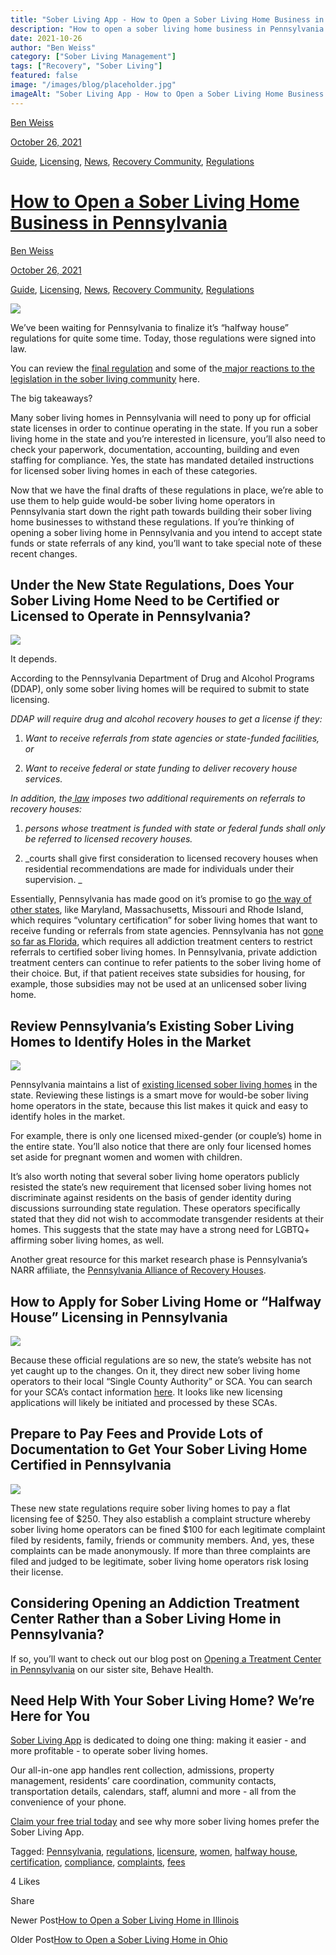 ```yaml
---
title: "Sober Living App - How to Open a Sober Living Home Business in Pennsylvania"
description: "How to open a sober living home business in Pennsylvania (PA). Guide covers key steps, requirements & tips."
date: 2021-10-26
author: "Ben Weiss"
category: ["Sober Living Management"]
tags: ["Recovery", "Sober Living"]
featured: false
image: "/images/blog/placeholder.jpg"
imageAlt: "Sober Living App - How to Open a Sober Living Home Business in Pennsylvania"
---
```


[Ben Weiss](../../../../sober-living-app-blog%EF%B9%96author=5a811b27db7926c296af1851.html)

[October 26, 2021](how-to-open-a-sober-living-home-business-in-pennsylvania.html)

[Guide](../../../category/Guide.html), [Licensing](../../../category/Licensing.html), [News](../../../category/News.html), [Recovery Community](../../../category/Recovery+Community.html), [Regulations](../../../category/Regulations.html)

#  [How to Open a Sober Living Home Business in Pennsylvania](how-to-open-a-sober-living-home-business-in-pennsylvania.html)

[Ben Weiss](../../../../sober-living-app-blog%EF%B9%96author=5a811b27db7926c296af1851.html)

[October 26, 2021](how-to-open-a-sober-living-home-business-in-pennsylvania.html)

[Guide](../../../category/Guide.html), [Licensing](../../../category/Licensing.html), [News](../../../category/News.html), [Recovery Community](../../../category/Recovery+Community.html), [Regulations](../../../category/Regulations.html)

![](/images/blog/how-to-open-a-sober-living-home-business-in-pennsylvania/Screen_Shot_2021-10-21_at_3.42.23_PM.png)

We’ve been waiting for Pennsylvania to finalize it’s “halfway house” regulations for quite some time. Today, those regulations were signed into law. 

You can review the [final regulation](http://www.irrc.state.pa.us/docs/3294/AGENCY/3294FO.pdf) and some of the[ major reactions to the legislation in the sober living community](http://www.irrc.state.pa.us/regulations/fullList.cfm?ID=3305&typ=fpc) here. 

The big takeaways? 

Many sober living homes in Pennsylvania will need to pony up for official state licenses in order to continue operating in the state. If you run a sober living home in the state and you’re interested in licensure, you’ll also need to check your paperwork, documentation, accounting, building and even staffing for compliance. Yes, the state has mandated detailed instructions for licensed sober living homes in each of these categories. 

Now that we have the final drafts of these regulations in place, we’re able to use them to help guide would-be sober living home operators in Pennsylvania start down the right path towards building their sober living home businesses to withstand these regulations. If you’re thinking of opening a sober living home in Pennsylvania and you intend to accept state funds or state referrals of any kind, you’ll want to take special note of these recent changes.

## Under the New State Regulations, Does Your Sober Living Home Need to be Certified or Licensed to Operate in Pennsylvania? 

![](/images/blog/how-to-open-a-sober-living-home-business-in-pennsylvania/Screen_Shot_2021-10-21_at_3.44.49_PM.png)

It depends. 

According to the Pennsylvania Department of Drug and Alcohol Programs (DDAP), only some sober living homes will be required to submit to state licensing.

_DDAP will require drug and alcohol recovery houses to get a license if they:_

  1. _Want to receive referrals from state agencies or state-funded facilities, or_

  2.  _Want to receive federal or state funding to deliver recovery house services._

_In addition, the_[ _law_](https://www.legis.state.pa.us/cfdocs/legis/li/uconsCheck.cfm?yr=2017&sessInd=0&act=59) _imposes two additional requirements on referrals to recovery houses:_

  1. _persons whose treatment is funded with state or federal funds shall only be referred to licensed recovery houses._

  2. _courts shall give first consideration to licensed recovery houses when residential recommendations are made for individuals under their supervision.   _

Essentially, Pennsylvania has made good on it’s promise to go [the way of other states](../../8/17/understanding-national-regulations-on-sober-living-homes-in-the-united-states-part-2.html), like Maryland, Massachusetts, Missouri and Rhode Island, which requires “voluntary certification” for sober living homes that want to receive funding or referrals from state agencies. Pennsylvania has not [gone so far as Florida](../../8/3/understanding-national-regulations-on-sober-living-homes-in-the-united-states-part-1.html), which requires all addiction treatment centers to restrict referrals to certified sober living homes. In Pennsylvania, private addiction treatment centers can continue to refer patients to the sober living home of their choice. But, if that patient receives state subsidies for housing, for example, those subsidies may not be used at an unlicensed sober living home.  

## Review Pennsylvania’s Existing Sober Living Homes to Identify Holes in the Market

![](/images/blog/how-to-open-a-sober-living-home-business-in-pennsylvania/Screen_Shot_2021-10-21_at_3.39.56_PM.png)

Pennsylvania maintains a list of [existing licensed sober living homes](https://www.ddap.pa.gov/Documents/Agency%20Publications/Licensed%20Halfway%20Houses.pdf) in the state. Reviewing these listings is a smart move for would-be sober living home operators in the state, because this list makes it quick and easy to identify holes in the market. 

For example, there is only one licensed mixed-gender (or couple’s) home in the entire state. You’ll also notice that there are only four licensed homes set aside for pregnant women and women with children. 

It’s also worth noting that several sober living home operators publicly resisted the state’s new requirement that licensed sober living homes not discriminate against residents on the basis of gender identity during discussions surrounding state regulation. These operators specifically stated that they did not wish to accommodate transgender residents at their homes. This suggests that the state may have a strong need for LGBTQ+ affirming sober living homes, as well. 

Another great resource for this market research phase is Pennsylvania’s NARR affiliate, the [Pennsylvania Alliance of Recovery Houses](https://www.parronline.org). 

## How to Apply for Sober Living Home or “Halfway House” Licensing in Pennsylvania

![](/images/blog/how-to-open-a-sober-living-home-business-in-pennsylvania/Screen_Shot_2021-10-21_at_3.40.35_PM.png)

Because these official regulations are so new, the state’s website has not yet caught up to the changes. On it, they direct new sober living home operators to their local “Single County Authority” or SCA. You can search for your SCA’s contact information [here](https://www.ddap.pa.gov/Get%20Help%20Now/Pages/County-Drug-and-Alcohol-Offices.aspx). It looks like new licensing applications will likely be initiated and processed by these SCAs. 

## Prepare to Pay Fees and Provide Lots of Documentation to Get Your Sober Living Home Certified in Pennsylvania

![](/images/blog/how-to-open-a-sober-living-home-business-in-pennsylvania/Screen_Shot_2021-10-21_at_3.41.08_PM.png)

These new state regulations require sober living homes to pay a flat licensing fee of $250. They also establish a complaint structure whereby sober living home operators can be fined $100 for each legitimate complaint filed by residents, family, friends or community members. And, yes, these complaints can be made anonymously. If more than three complaints are filed and judged to be legitimate, sober living home operators risk losing their license. 

## Considering Opening an Addiction Treatment Center Rather than a Sober Living Home in Pennsylvania? 

If so, you’ll want to check out our blog post on [Opening a Treatment Center in Pennsylvania](https://behavehealth.com/blog/2021/10/19/how-to-open-an-addiction-treatment-center-in-pennsylvania) on our sister site, Behave Health. 

## Need Help With Your Sober Living Home? We’re Here for You

[Sober Living App](../../../../index.html) is dedicated to doing one thing: making it easier - and more profitable - to operate sober living homes. 

Our all-in-one app handles rent collection, admissions, property management, residents’ care coordination, community contacts, transportation details, calendars, staff, alumni and more - all from the convenience of your phone. 

[Claim your free trial today](https://behavehealth.com/get-started) and see why more sober living homes prefer the Sober Living App.

Tagged: [Pennsylvania](../../../tag/Pennsylvania.html), [regulations](../../../tag/regulations.html), [licensure](../../../tag/licensure.html), [women](https://soberlivingapp.com/sober-living-app-blog/tag/women), [halfway house](https://soberlivingapp.com/sober-living-app-blog/tag/halfway+house), [certification](../../../tag/certification.html), [compliance](../../../tag/compliance.html), [complaints](https://soberlivingapp.com/sober-living-app-blog/tag/complaints), [fees](../../../tag/fees.html)

4 Likes

Share

Newer Post[How to Open a Sober Living Home in Illinois](../../11/9/how-to-open-a-sober-living-home-in-illinois.html)

Older Post[How to Open a Sober Living Home in Ohio](https://soberlivingapp.com/sober-living-app-blog/2021/10/12/how-to-open-a-sober-living-home-in-ohio)